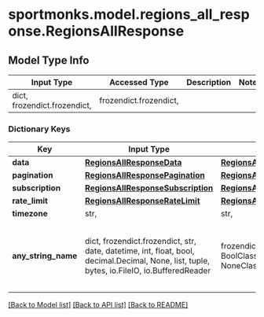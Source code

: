 # sportmonks.model.regions_all_response.RegionsAllResponse

## Model Type Info
Input Type | Accessed Type | Description | Notes
------------ | ------------- | ------------- | -------------
dict, frozendict.frozendict,  | frozendict.frozendict,  |  | 

### Dictionary Keys
Key | Input Type | Accessed Type | Description | Notes
------------ | ------------- | ------------- | ------------- | -------------
**data** | [**RegionsAllResponseData**](RegionsAllResponseData.md) | [**RegionsAllResponseData**](RegionsAllResponseData.md) |  | [optional] 
**pagination** | [**RegionsAllResponsePagination**](RegionsAllResponsePagination.md) | [**RegionsAllResponsePagination**](RegionsAllResponsePagination.md) |  | [optional] 
**subscription** | [**RegionsAllResponseSubscription**](RegionsAllResponseSubscription.md) | [**RegionsAllResponseSubscription**](RegionsAllResponseSubscription.md) |  | [optional] 
**rate_limit** | [**RegionsAllResponseRateLimit**](RegionsAllResponseRateLimit.md) | [**RegionsAllResponseRateLimit**](RegionsAllResponseRateLimit.md) |  | [optional] 
**timezone** | str,  | str,  |  | [optional] 
**any_string_name** | dict, frozendict.frozendict, str, date, datetime, int, float, bool, decimal.Decimal, None, list, tuple, bytes, io.FileIO, io.BufferedReader | frozendict.frozendict, str, BoolClass, decimal.Decimal, NoneClass, tuple, bytes, FileIO | any string name can be used but the value must be the correct type | [optional]

[[Back to Model list]](../../README.md#documentation-for-models) [[Back to API list]](../../README.md#documentation-for-api-endpoints) [[Back to README]](../../README.md)

